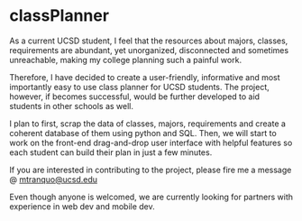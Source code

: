 # classPlanner

As a current UCSD student, I feel that the resources about majors, classes, requirements are abundant, yet unorganized, disconnected and sometimes unreachable, making my college planning such a painful work.

Therefore, I have decided to create a user-friendly, informative and most importantly easy to use class planner for UCSD students. The project, however, if becomes successful, would be further developed to aid students in other schools as well.

I plan to first, scrap the data of classes, majors, requirements and create a coherent database of them using python and SQL. Then, we will start to work on the front-end drag-and-drop user interface with helpful features so each student can build their plan in just a few minutes.


If you are interested in contributing to the project, please fire me a message @ mtranquo@ucsd.edu

Even though anyone is welcomed, we are currently looking for partners with experience in web dev and mobile dev.
